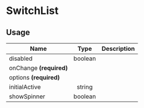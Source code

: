 <!-- 
This is an auto-generated markdown. 
You can change it in "src/SwitchList/SwitchList.tsx" and run build:docs to update this file.
-->
# SwitchList

## Usage
| Name        | Type           | Description  |
| ----------- |:--------------:| ------------:|
|disabled|boolean|
|onChange **(required)**||
|options **(required)**||
|initialActive|string|
|showSpinner|boolean|
